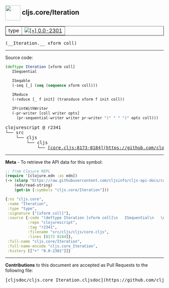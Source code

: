 ## <img width="48px" valign="middle" src="http://i.imgur.com/Hi20huC.png"> cljs.core/Iteration

 <table border="1">
<tr>

<td>type</td>
<td><a href="https://github.com/cljsinfo/cljs-api-docs/tree/0.0-2301"><img valign="middle" alt="[+] 0.0-2301" src="https://img.shields.io/badge/+-0.0--2301-lightgrey.svg"></a> </td>
</tr>
</table>

 <samp>
(__Iteration.__ xform coll)<br>
</samp>

---





Source code:

```clj
(deftype Iteration [xform coll]
   ISequential
   
   ISeqable
   (-seq [_] (seq (sequence xform coll)))

   IReduce
   (-reduce [_ f init] (transduce xform f init coll))

   IPrintWithWriter
   (-pr-writer [coll writer opts]
     (pr-sequential-writer writer pr-writer "(" " " ")" opts coll)))
```

 <pre>
clojurescript @ r2341
└── src
    └── cljs
        └── cljs
            └── <ins>[core.cljs:8173-8184](https://github.com/clojure/clojurescript/blob/r2341/src/cljs/cljs/core.cljs#L8173-L8184)</ins>
</pre>


---

__Meta__ - To retrieve the API data for this symbol:

```clj
;; from Clojure REPL
(require '[clojure.edn :as edn])
(-> (slurp "https://raw.githubusercontent.com/cljsinfo/cljs-api-docs/catalog/cljs-api.edn")
    (edn/read-string)
    (get-in [:symbols "cljs.core/Iteration"]))
```

```clj
{:ns "cljs.core",
 :name "Iteration",
 :type "type",
 :signature ["[xform coll]"],
 :source {:code "(deftype Iteration [xform coll]\n   ISequential\n   \n   ISeqable\n   (-seq [_] (seq (sequence xform coll)))\n\n   IReduce\n   (-reduce [_ f init] (transduce xform f init coll))\n\n   IPrintWithWriter\n   (-pr-writer [coll writer opts]\n     (pr-sequential-writer writer pr-writer \"(\" \" \" \")\" opts coll)))",
          :repo "clojurescript",
          :tag "r2341",
          :filename "src/cljs/cljs/core.cljs",
          :lines [8173 8184]},
 :full-name "cljs.core/Iteration",
 :full-name-encode "cljs.core_Iteration",
 :history [["+" "0.0-2301"]]}

```

---

__Contributions__ to this document are accepted as Pull Requests to the following file:

 <pre>
[cljsdoc/cljs.core_Iteration.cljsdoc](https://github.com/cljsinfo/cljs-api-docs/blob/master/cljsdoc/cljs.core_Iteration.cljsdoc)
</pre>

